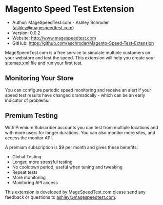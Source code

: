 Magento Speed Test Extension
=============================

* Author:    MageSpeedTest.com - Ashley Schroder (<ashley@magespeedtest.com>)
* Version:   0.0.2
* Website:   <http://www.magespeedtest.com>
* GitHub:    <https://github.com/aschroder/Magento-Speed-Test-Extension>

MageSpeedTest.com is a free service to simulate multiple customers on your webstore and test the speed. This extension will help you create your sitemap.xml file and run your first test. 

Monitoring Your Store
----------------------
You can configure periodic speed monitoring and receive an alert if your speed test results have changed dramatically - which can be an early indicator of problems.

Premium Testing
---------------
With Premium Subscriber accounts you can test from multiple locations and with more users for longer durations. You can also monitor more sites, and access the monitor API. 

A premium subscription is $9 per month and gives these benefits:

* Global Testing
* Longer, more stressful testing
* No cooldown period, useful when tuning and tweaking
* Repeat tests
* More monitoring
* Monitoring API access


This extension is developed by MageSpeedTest.com please send any feedback or questions to ashley@magespeedtest.com.
